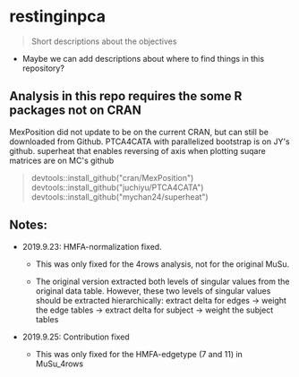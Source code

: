 # restinginpca

> Short descriptions about the objectives

+ Maybe we can add descriptions about where to find things in this repository?

## Analysis in this repo requires the some R packages not on CRAN
MexPosition did not update to be on the current CRAN, but can still be downloaded from Github. 
PTCA4CATA with parallelized bootstrap is on JY's github. 
superheat that enables reversing of axis when plotting suqare matrices are on MC's github

> devtools::install_github("cran/MexPosition")
> devtools::install_github("juchiyu/PTCA4CATA")
> devtools::install_github("mychan24/superheat")

## Notes:

- 2019.9.23: HMFA-normalization fixed.
	
	- This was only fixed for the 4rows analysis, not for the original MuSu.

	- The original version extracted both levels of singular values from the original data table. However, these two levels of singular values should be extracted hierarchically: extract delta for edges -> weight the edge tables -> extract delta for subject -> weight the subject tables

- 2019.9.25: Contribution fixed

	- This was only fixed for the HMFA-edgetype (7 and 11) in MuSu_4rows



